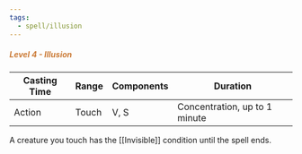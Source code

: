 ```yaml
---
tags:
  - spell/illusion
---
```

##### *<span style="color:rgb(203, 123, 55)">Level 4 - Illusion</span>*

| **Casting Time** | Range | Components | Duration                      |
| ---------------- | ----- | ---------- | ----------------------------- |
| Action           | Touch | V, S       | Concentration, up to 1 minute |
A creature you touch has the [[Invisible]] condition until the spell ends.